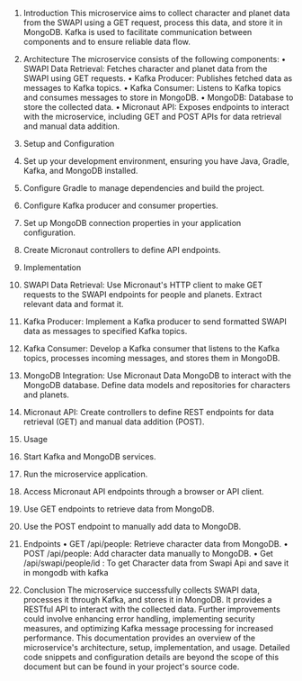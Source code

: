1. Introduction 
This microservice aims to collect character and planet data from the SWAPI using a GET request, process this data, and store it in MongoDB. Kafka is used to facilitate communication between components and to ensure reliable data flow.
2. Architecture
The microservice consists of the following components:
•	SWAPI Data Retrieval: Fetches character and planet data from the SWAPI using GET requests.
•	Kafka Producer: Publishes fetched data as messages to Kafka topics.
•	Kafka Consumer: Listens to Kafka topics and consumes messages to store in MongoDB.
•	MongoDB: Database to store the collected data.
•	Micronaut API: Exposes endpoints to interact with the microservice, including GET and POST APIs for data retrieval and manual data addition.
3. Setup and Configuration
1.	Set up your development environment, ensuring you have Java, Gradle, Kafka, and MongoDB installed.
2.	Configure Gradle to manage dependencies and build the project.
3.	Configure Kafka producer and consumer properties.
4.	Set up MongoDB connection properties in your application configuration.
5.	Create Micronaut controllers to define API endpoints.
4. Implementation
1.	SWAPI Data Retrieval: Use Micronaut's HTTP client to make GET requests to the SWAPI endpoints for people and planets. Extract relevant data and format it.
2.	Kafka Producer: Implement a Kafka producer to send formatted SWAPI data as messages to specified Kafka topics.
3.	Kafka Consumer: Develop a Kafka consumer that listens to the Kafka topics, processes incoming messages, and stores them in MongoDB.
4.	MongoDB Integration: Use Micronaut Data MongoDB to interact with the MongoDB database. Define data models and repositories for characters and planets.
5.	Micronaut API: Create controllers to define REST endpoints for data retrieval (GET) and manual data addition (POST).
5. Usage
1.	Start Kafka and MongoDB services.
2.	Run the microservice application.
3.	Access Micronaut API endpoints through a browser or API client.
4.	Use GET endpoints to retrieve data from MongoDB.
5.	Use the POST endpoint to manually add data to MongoDB.
6. Endpoints
•	GET /api/people: Retrieve character data from MongoDB.
•	POST /api/people: Add character data manually to MongoDB.
•	Get /api/swapi/people/id : To get Character data from Swapi Api and save it in mongodb with kafka

7. Conclusion
The microservice successfully collects SWAPI data, processes it through Kafka, and stores it in MongoDB. It provides a RESTful API to interact with the collected data. Further improvements could involve enhancing error handling, implementing security measures, and optimizing Kafka message processing for increased performance.
This documentation provides an overview of the microservice's architecture, setup, implementation, and usage. Detailed code snippets and configuration details are beyond the scope of this document but can be found in your project's source code.

